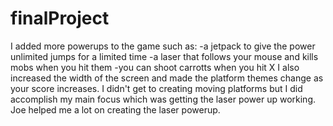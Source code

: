 # finalProject
I added more powerups to the game such as: 
-a jetpack to give the power unlimited jumps for a limited time
-a laser that follows your mouse and kills mobs when you hit them
-you can shoot carrotts when you hit X
I also increased the width of the screen and made the platform themes change as your score increases.
I didn't get to creating moving platforms but I did accomplish my main focus which was getting the laser power up working. 
Joe helped me a lot on creating the laser powerup.
